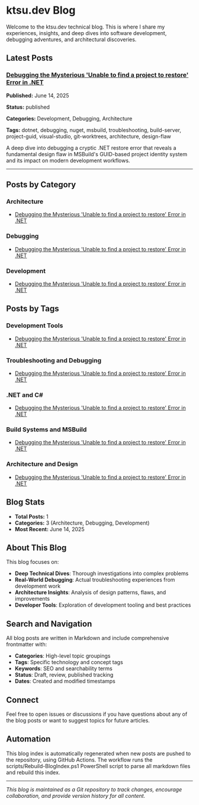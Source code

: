 # ktsu.dev Blog

Welcome to the ktsu.dev technical blog. This is where I share my experiences, insights, and deep dives into software development, debugging adventures, and architectural discoveries.

## Latest Posts

### [Debugging the Mysterious 'Unable to find a project to restore' Error in .NET](./content/blog/dotnet-project-guid-conflicts-build-server-debugging.md)

**Published:** June 14, 2025

**Status:** published

**Categories:** Development, Debugging, Architecture

**Tags:** dotnet, debugging, nuget, msbuild, troubleshooting, build-server, project-guid, visual-studio, git-worktrees, architecture, design-flaw

A deep dive into debugging a cryptic .NET restore error that reveals a fundamental design flaw in MSBuild's GUID-based project identity system and its impact on modern development workflows.

---

## Posts by Category

### Architecture
- [Debugging the Mysterious 'Unable to find a project to restore' Error in .NET](./content/blog/dotnet-project-guid-conflicts-build-server-debugging.md)

### Debugging
- [Debugging the Mysterious 'Unable to find a project to restore' Error in .NET](./content/blog/dotnet-project-guid-conflicts-build-server-debugging.md)

### Development
- [Debugging the Mysterious 'Unable to find a project to restore' Error in .NET](./content/blog/dotnet-project-guid-conflicts-build-server-debugging.md)

## Posts by Tags

### Development Tools
- [Debugging the Mysterious 'Unable to find a project to restore' Error in .NET](./content/blog/dotnet-project-guid-conflicts-build-server-debugging.md)

### Troubleshooting and Debugging
- [Debugging the Mysterious 'Unable to find a project to restore' Error in .NET](./content/blog/dotnet-project-guid-conflicts-build-server-debugging.md)

### .NET and C#
- [Debugging the Mysterious 'Unable to find a project to restore' Error in .NET](./content/blog/dotnet-project-guid-conflicts-build-server-debugging.md)

### Build Systems and MSBuild
- [Debugging the Mysterious 'Unable to find a project to restore' Error in .NET](./content/blog/dotnet-project-guid-conflicts-build-server-debugging.md)

### Architecture and Design
- [Debugging the Mysterious 'Unable to find a project to restore' Error in .NET](./content/blog/dotnet-project-guid-conflicts-build-server-debugging.md)

## Blog Stats

- **Total Posts:** 1
- **Categories:** 3 (Architecture, Debugging, Development)
- **Most Recent:** June 14, 2025

## About This Blog

This blog focuses on:
- **Deep Technical Dives**: Thorough investigations into complex problems
- **Real-World Debugging**: Actual troubleshooting experiences from development work
- **Architecture Insights**: Analysis of design patterns, flaws, and improvements
- **Developer Tools**: Exploration of development tooling and best practices

## Search and Navigation

All blog posts are written in Markdown and include comprehensive frontmatter with:
- **Categories**: High-level topic groupings
- **Tags**: Specific technology and concept tags
- **Keywords**: SEO and searchability terms
- **Status**: Draft, review, published tracking
- **Dates**: Created and modified timestamps

## Connect

Feel free to open issues or discussions if you have questions about any of the blog posts or want to suggest topics for future articles.

## Automation

This blog index is automatically regenerated when new posts are pushed to the repository, using GitHub Actions.
The workflow runs the scripts/Rebuild-BlogIndex.ps1 PowerShell script to parse all markdown files and rebuild this index.

---

*This blog is maintained as a Git repository to track changes, encourage collaboration, and provide version history for all content.*
